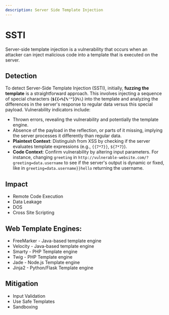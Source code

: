 ```yaml
---
description: Server Side Template Injection
---
```


# SSTI

Server-side template injection is a vulnerability that occurs when an attacker can inject malicious code into a template that is executed on the server.

## Detection <a href="#detection" id="detection"></a>

To detect Server-Side Template Injection (SSTI), initially, **fuzzing the template** is a straightforward approach. This involves injecting a sequence of special characters (**`${{<%[%'"}}%\`**) into the template and analyzing the differences in the server's response to regular data versus this special payload. Vulnerability indicators include:

* Thrown errors, revealing the vulnerability and potentially the template engine.
* Absence of the payload in the reflection, or parts of it missing, implying the server processes it differently than regular data.
* **Plaintext Context**: Distinguish from XSS by checking if the server evaluates template expressions (e.g., `{{7*7}}`, `${7*7}`).
* **Code Context**: Confirm vulnerability by altering input parameters. For instance, changing `greeting` in `http://vulnerable-website.com/?greeting=data.username` to see if the server's output is dynamic or fixed, like in `greeting=data.username}}hello` returning the username.



## Impact

* Remote Code Execution
* Data Leakage
* DOS
* Cross Site Scripting

## Web Template Engines:

* FreeMarker - Java-based template engine
* Velocity - Java-based template engine
* Smarty - PHP Template engine
* Twig - PHP Template engine
* Jade - Node.js Template engine
* Jinja2 - Python/Flask Template engine

## Mitigation

* Input Validation
* Use Safe Templates
* Sandboxing



